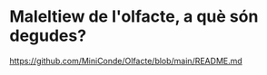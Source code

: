 # Maleltiew de l'olfacte, a què són degudes?
https://github.com/MiniConde/Olfacte/blob/main/README.md
